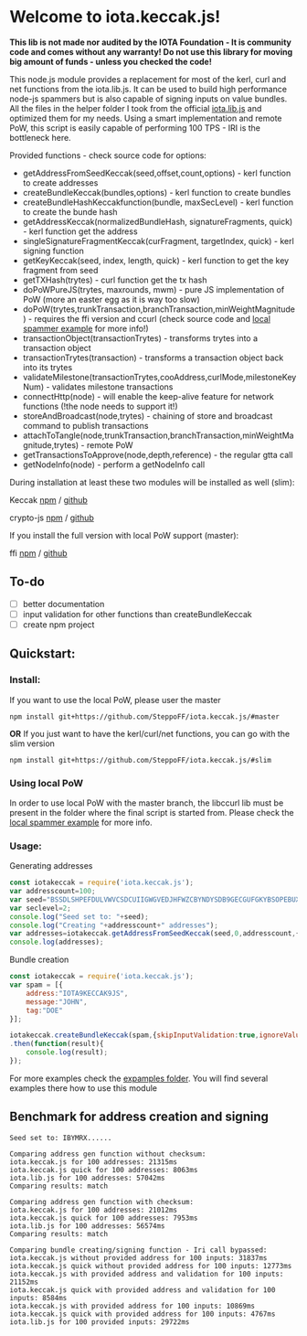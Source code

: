 # Welcome to iota.keccak.js!

**This lib is not made nor audited by the IOTA Foundation - It is community code and comes without any warranty! Do not use this library for moving big amount of funds - unless you checked the code!**

This node.js module provides a replacement for most of the kerl, curl and net functions from the iota.lib.js. It can be used to build high performance node-js spammers but is also capable of signing inputs on value bundles. All the files in the helper folder I took from the official [iota.lib.js](https://github.com/iotaledger/iota.lib.js) and optimized them for my needs. Using a smart implementation and remote PoW, this script is easily capable of performing 100 TPS - IRI is the bottleneck here.

Provided functions - check source code for options:
- getAddressFromSeedKeccak(seed,offset,count,options) - kerl function to create addresses
- createBundleKeccak(bundles,options) - kerl function to create bundles
- createBundleHashKeccakfunction(bundle, maxSecLevel) - kerl function to create the bunde hash
- getAddressKeccak(normalizedBundleHash, signatureFragments, quick) - kerl function get the address
- singleSignatureFragmentKeccak(curFragment, targetIndex, quick) - kerl signing function
- getKeyKeccak(seed, index, length, quick) - kerl function to get the key fragment from seed
- getTXHash(trytes) - curl function get the tx hash
- doPoWPureJS(trytes, maxrounds, mwm) - pure JS implementation of PoW (more an easter egg as it is way too slow)
- doPoW(trytes,trunkTransaction,branchTransaction,minWeightMagnitude) - requires the ffi version and ccurl (check source code and [local spammer example](https://github.com/SteppoFF/iota.keccak.js/tree/master/examples/local_spammer.js) for more info!)
- transactionObject(transactionTrytes) - transforms trytes into a transaction object
- transactionTrytes(transaction) - transforms a transaction object back into its trytes
- validateMilestone(transactionTrytes,cooAddress,curlMode,milestoneKeyNum) - validates milestone transactions
- connectHttp(node) - will enable the keep-alive feature for network functions (!the node needs to support it!)
- storeAndBroadcast(node,trytes) - chaining of store and broadcast command to publish transactions
- attachToTangle(node,trunkTransaction,branchTransaction,minWeightMagnitude,trytes) - remote PoW
- getTransactionsToApprove(node,depth,reference) - the regular gtta call
- getNodeInfo(node) - perform a getNodeInfo call

During installation at least these two modules will be installed as well (slim):

Keccak [npm](https://www.npmjs.com/package/keccak) / [github](https://github.com/cryptocoinjs/keccak)

crypto-js [npm](https://www.npmjs.com/package/crypto-js) / [github](https://github.com/brix/crypto-js)

If you install the full version with local PoW support (master):

ffi [npm](https://www.npmjs.com/package/ffi) / [github](https://github.com/node-ffi/node-ffi)

## To-do

 - [ ] better documentation
 - [ ] input validation for other functions than createBundleKeccak
 - [ ] create npm project

## Quickstart: 

### Install:
If you want to use the local PoW, please user the master

<pre><code>npm install git+https://github.com/SteppoFF/iota.keccak.js/#master</code></pre>
 **OR**
If you just want to have the kerl/curl/net functions, you can go with the slim version

<pre><code>npm install git+https://github.com/SteppoFF/iota.keccak.js/#slim</code></pre>

### Using local PoW
In order to use local PoW with the master branch, the libccurl lib must be present in the folder
where the final script is started from. Please check the [local spammer example](https://github.com/SteppoFF/iota.keccak.js/tree/master/examples/local_spammer.js) for more info.

### Usage:
Generating addresses
```js
const iotakeccak = require('iota.keccak.js');
var addresscount=100;
var seed="BSSDLSHPEFDULVWVCSDCUIIGWGVEDJHFWZCBYNDYSDB9GECGUFGKYBSOPEBUXVJUX9QGEBHKKZCTYH9VX";
var seclevel=2;
console.log("Seed set to: "+seed);
console.log("Creating "+addresscount+" addresses");
var addresses=iotakeccak.getAddressFromSeedKeccak(seed,0,addresscount,{secLevel:seclevel,quick:false});
console.log(addresses);
```
Bundle creation
```js
const iotakeccak = require('iota.keccak.js');
var spam = [{
    address:"IOTA9KECCAK9JS",
    message:"JOHN",
    tag:"DOE"
}];

iotakeccak.createBundleKeccak(spam,{skipInputValidation:true,ignoreValue:false,quick:true})
.then(function(result){
	console.log(result);
});
```
For more examples check the [expamples folder](https://github.com/SteppoFF/iota.keccak.js/tree/master/examples).
You will find several examples there how to use this module

## Benchmark for address creation and signing
```
Seed set to: IBYMRX......

Comparing address gen function without checksum:
iota.keccak.js for 100 addresses: 21315ms
iota.keccak.js quick for 100 addresses: 8063ms
iota.lib.js for 100 addresses: 57042ms
Comparing results: match

Comparing address gen function with checksum:
iota.keccak.js for 100 addresses: 21012ms
iota.keccak.js quick for 100 addresses: 7953ms
iota.lib.js for 100 addresses: 56574ms
Comparing results: match

Comparing bundle creating/signing function - Iri call bypassed:
iota.keccak.js without provided address for 100 inputs: 31837ms
iota.keccak.js quick without provided address for 100 inputs: 12773ms
iota.keccak.js with provided address and validation for 100 inputs: 21152ms
iota.keccak.js quick with provided address and validation for 100 inputs: 8584ms
iota.keccak.js with provided address for 100 inputs: 10869ms
iota.keccak.js quick with provided address for 100 inputs: 4767ms
iota.lib.js for 100 provided inputs: 29722ms
```
